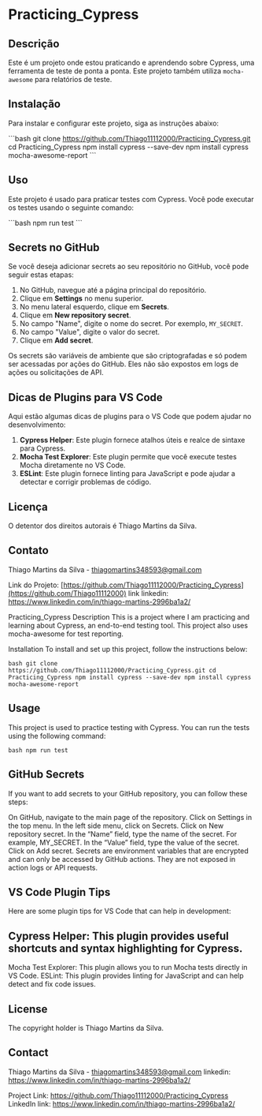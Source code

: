 # Practicing_Cypress

## Descrição

Este é um projeto onde estou praticando e aprendendo sobre Cypress, uma ferramenta de teste de ponta a ponta. Este projeto também utiliza `mocha-awesome` para relatórios de teste.

## Instalação

Para instalar e configurar este projeto, siga as instruções abaixo:

\```bash
git clone https://github.com/Thiago11112000/Practicing_Cypress.git
cd Practicing_Cypress
npm install cypress --save-dev
npm install cypress mocha-awesome-report
\```

## Uso

Este projeto é usado para praticar testes com Cypress. Você pode executar os testes usando o seguinte comando:

\```bash
npm run test
\```

## Secrets no GitHub

Se você deseja adicionar secrets ao seu repositório no GitHub, você pode seguir estas etapas:

1. No GitHub, navegue até a página principal do repositório.
2. Clique em **Settings** no menu superior.
3. No menu lateral esquerdo, clique em **Secrets**.
4. Clique em **New repository secret**.
5. No campo "Name", digite o nome do secret. Por exemplo, `MY_SECRET`.
6. No campo "Value", digite o valor do secret.
7. Clique em **Add secret**.

Os secrets são variáveis de ambiente que são criptografadas e só podem ser acessadas por ações do GitHub. Eles não são expostos em logs de ações ou solicitações de API.

## Dicas de Plugins para VS Code

Aqui estão algumas dicas de plugins para o VS Code que podem ajudar no desenvolvimento:

1. **Cypress Helper**: Este plugin fornece atalhos úteis e realce de sintaxe para Cypress.
2. **Mocha Test Explorer**: Este plugin permite que você execute testes Mocha diretamente no VS Code.
3. **ESLint**: Este plugin fornece linting para JavaScript e pode ajudar a detectar e corrigir problemas de código.

## Licença

O detentor dos direitos autorais é Thiago Martins da Silva.

## Contato

Thiago Martins da Silva - thiagomartins348593@gmail.com

Link do Projeto: [https://github.com/Thiago11112000/Practicing_Cypress](https://github.com/Thiago11112000)
link linkedin:  https://www.linkedin.com/in/thiago-martins-2996ba1a2/


Practicing_Cypress
Description
This is a project where I am practicing and learning about Cypress, an end-to-end testing tool. This project also uses mocha-awesome for test reporting.

Installation
To install and set up this project, follow the instructions below:

```bash git clone https://github.com/Thiago11112000/Practicing_Cypress.git cd Practicing_Cypress npm install cypress --save-dev npm install cypress mocha-awesome-report ```

## Usage
This project is used to practice testing with Cypress. You can run the tests using the following command:

```bash npm run test ```

## GitHub Secrets
If you want to add secrets to your GitHub repository, you can follow these steps:

On GitHub, navigate to the main page of the repository.
Click on Settings in the top menu.
In the left side menu, click on Secrets.
Click on New repository secret.
In the “Name” field, type the name of the secret. For example, MY_SECRET.
In the “Value” field, type the value of the secret.
Click on Add secret.
Secrets are environment variables that are encrypted and can only be accessed by GitHub actions. They are not exposed in action logs or API requests.

## VS Code Plugin Tips
Here are some plugin tips for VS Code that can help in development:

## Cypress Helper: This plugin provides useful shortcuts and syntax highlighting for Cypress.
Mocha Test Explorer: This plugin allows you to run Mocha tests directly in VS Code.
ESLint: This plugin provides linting for JavaScript and can help detect and fix code issues.
## License
The copyright holder is Thiago Martins da Silva.

## Contact
Thiago Martins da Silva - thiagomartins348593@gmail.com
linkedin: https://www.linkedin.com/in/thiago-martins-2996ba1a2/

Project Link: https://github.com/Thiago11112000/Practicing_Cypress LinkedIn link: https://www.linkedin.com/in/thiago-martins-2996ba1a2/









